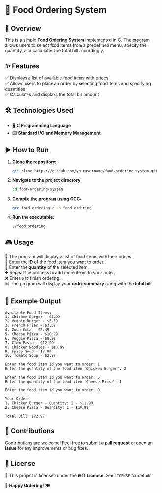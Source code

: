 # 🍔 Food Ordering System

## 📌 Overview
This is a simple **Food Ordering System** implemented in C. The program allows users to select food items from a predefined menu, specify the quantity, and calculates the total bill accordingly.

## ✨ Features
✅ Displays a list of available food items with prices  
✅ Allows users to place an order by selecting food items and specifying quantities  
✅ Calculates and displays the total bill amount  

## 🛠 Technologies Used
- 🖥 **C Programming Language**
- ⌨️ **Standard I/O and Memory Management**

## ▶️ How to Run
1. **Clone the repository:**
   ```sh
   git clone https://github.com/yourusername/food-ordering-system.git
   ```
2. **Navigate to the project directory:**
   ```sh
   cd food-ordering-system
   ```
3. **Compile the program using GCC:**
   ```sh
   gcc food_ordering.c -o food_ordering
   ```
4. **Run the executable:**
   ```sh
   ./food_ordering
   ```

## 🎮 Usage
📝 The program will display a list of food items with their prices.  
🔢 Enter the **ID** of the food item you want to order.  
🔄 Enter the **quantity** of the selected item.  
➕ Repeat the process to add more items to your order.  
❌ Enter `0` to finish ordering.  
📊 The program will display your **order summary** along with the **total bill**.  

## 📌 Example Output
```
Available Food Items:
1. Chicken Burger - $5.99
2. Veggie Burger - $5.59
3. French Fries - $3.59
4. Coca-Cola - $2.49
5. Cheese Pizza - $10.99
6. Veggie Pizza - $9.99
7. Clam Pasta - $12.99
8. Chicken Noodles - $10.99
9. Spicy Soup - $3.99
10. Tomato Soup - $2.99

Enter the food item id you want to order: 1
Enter the quantity of the food item 'Chicken Burger': 2

Enter the food item id you want to order: 5
Enter the quantity of the food item 'Cheese Pizza': 1

Enter the food item id you want to order: 0

Your Order:
1. Chicken Burger - Quantity: 2 - $11.98
2. Cheese Pizza - Quantity: 1 - $10.99

Total Bill: $22.97
```

## 🤝 Contributions
Contributions are welcome! Feel free to submit a **pull request** or open an **issue** for any improvements or bug fixes.  

## 📜 License
📄 This project is licensed under the **MIT License**. See `LICENSE` for details.  

🚀 **Happy Ordering!** 🍽️

